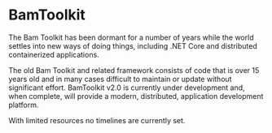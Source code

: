 # BamToolkit

The Bam Toolkit has been dormant for a number of years while the world settles into new ways of doing things, including .NET Core and distributed containerized applications.

The old Bam Toolkit and related framework consists of code that is over 15 years old and in many cases difficult to maintain or update without significant effort.  BamToolkit v2.0 is currently under development and, when complete, will provide a modern, distributed, application development platform.

With limited resources no timelines are currently set.
